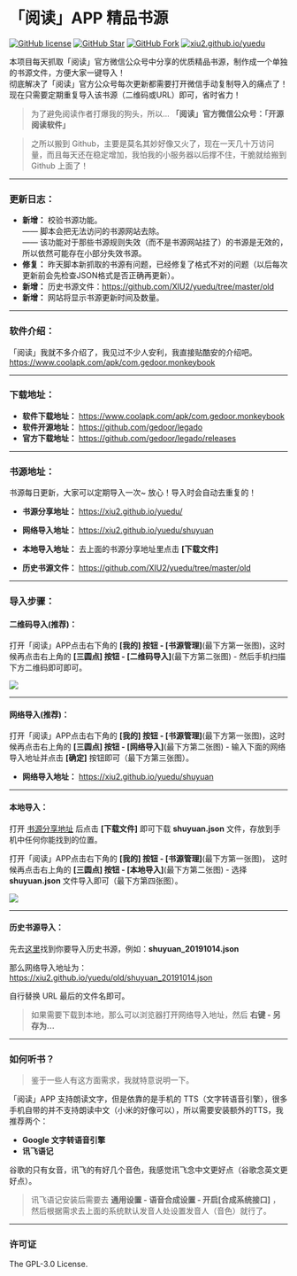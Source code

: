 # 「阅读」APP 精品书源

[![GitHub license](https://img.shields.io/badge/license-GPL--3.0-orange?style=flat-square&color=0f6adb)](https://github.com/XIU2/yuedu/blob/master/LICENSE)
[![GitHub Star](https://img.shields.io/github/stars/XIU2/yuedu.svg?style=flat-square&label=Star&color=0f6adb)](https://github.com/XIU2/yuedu/stargazers)
[![GitHub Fork](https://img.shields.io/github/forks/XIU2/yuedu.svg?style=flat-square&label=Fork&color=0f6adb)](https://github.com/XIU2/yuedu/network/members)
[![xiu2.github.io/yuedu](https://img.shields.io/static/v1?label=%20&message=Xiu2.github.io/yuedu&style=flat-square&labelColor=1172EB&color=0f6adb&logo=data:image/png;base64,iVBORw0KGgoAAAANSUhEUgAAABAAAAAQCAYAAAAf8/9hAAAA1ElEQVR42mMULHr9n4ECwEhVA971ijDUb/7CMPnAD4Y4M3aGCeG8ODUKFb/BNCDYgI1hdiwfXBIbQFcDNwBkO0wQXRGyHDofqwHOaiwMq9MFGDwnvWfw0WNnyHbgYnCf+J7h9KO/xBkAYuPzN1EGoIcDLnnaGUCRF5D5INqk/R3DvTf/iI8FmAtgBtRt+sJw8ckfho1ZAnAxnAYgawYBH21WhkVJ/HAxgglJlJuR4cnHfwzsLIwo/o8yYWOYEsnH8PHbP4bStV8Y1lz4hZmUyQEUGwAAWJ624X5VLdcAAAAASUVORK5CYII=)](https://xiu2.github.io/yuedu/)

本项目每天抓取「阅读」官方微信公众号中分享的优质精品书源，制作成一个单独的书源文件，方便大家一键导入！  
彻底解决了「阅读」官方公众号每次更新都需要打开微信手动复制导入的痛点了！现在只需要定期重复导入该书源（二维码或URL）即可，省时省力！  
> 为了避免阅读作者打爆我的狗头，所以... **「阅读」官方微信公众号：「开源阅读软件」**  

> 之所以搬到 Github，主要是莫名其妙好像又火了，现在一天几十万访问量，而且每天还在稳定增加，我怕我的小服务器以后撑不住，干脆就给搬到 Github 上面了！

****

### 更新日志：
- **新增：** 校验书源功能。  
—— 脚本会把无法访问的书源网站去除。  
—— 该功能对于那些书源规则失效（而不是书源网站挂了）的书源是无效的，所以依然可能存在小部分失效书源。
- **修复：** 昨天脚本新抓取的书源有问题，已经修复了格式不对的问题（以后每次更新前会先检查JSON格式是否正确再更新）。
- **新增：** 历史书源文件：https://github.com/XIU2/yuedu/tree/master/old
- **新增：** 网站将显示书源更新时间及数量。

****

### 软件介绍：
「阅读」我就不多介绍了，我见过不少人安利，我直接贴酷安的介绍吧。
https://www.coolapk.com/apk/com.gedoor.monkeybook

****

### 下载地址：
- **软件下载地址：** https://www.coolapk.com/apk/com.gedoor.monkeybook
- **软件开源地址：** https://github.com/gedoor/legado
- **官方下载地址：** https://github.com/gedoor/legado/releases

****

### 书源地址：
书源每日更新，大家可以定期导入一次~ 放心！导入时会自动去重复的！
- **书源分享地址：** https://xiu2.github.io/yuedu/
- **网络导入地址：** https://xiu2.github.io/yuedu/shuyuan

- **本地导入地址：** 去上面的书源分享地址里点击 **\[下载文件\]**
- **历史书源文件：** https://github.com/XIU2/yuedu/tree/master/old

****

### 导入步骤：
#### 二维码导入(推荐)：
打开「阅读」APP点击右下角的 **\[我的\] 按钮 - \[书源管理\]**(最下方第一张图)，这时候再点击右上角的 **\[三圆点\] 按钮 - \[二维码导入\]**(最下方第二张图) - 然后手机扫描下方二维码即可即可。  

![](https://xiu2.github.io/yuedu/dist/img/img-01.png)

****

#### 网络导入(推荐)：
打开「阅读」APP点击右下角的 **\[我的\] 按钮 - \[书源管理\]**(最下方第一张图)，这时候再点击右上角的 **\[三圆点\] 按钮 - \[网络导入\]**(最下方第二张图) - 输入下面的网络导入地址并点击 **\[确定\]** 按钮即可（最下方第三张图）。  
- **网络导入地址：** https://xiu2.github.io/yuedu/shuyuan

****

#### 本地导入：
打开 [书源分享地址](https://xiu2.github.io/yuedu/) 后点击 **\[下载文件\]** 即可下载 **shuyuan.json** 文件，存放到手机中任何你能找到的位置。  

打开「阅读」APP点击右下角的 **\[我的\] 按钮 - \[书源管理\]**(最下方第一张图)， 这时候再点击右上角的 **\[三圆点\] 按钮 - \[本地导入\]**(最下方第二张图) - 选择 **shuyuan.json** 文件导入即可（最下方第四张图）。  

![](https://xiu2.github.io/yuedu/dist/img/img-03.png)

****

#### 历史书源导入：

先去[这里](https://github.com/XIU2/yuedu/tree/master/old)找到你要导入历史书源，例如：**shuyuan_20191014.json**  

那么网络导入地址为：https://xiu2.github.io/yuedu/old/shuyuan_20191014.json  

自行替换 URL 最后的文件名即可。

> 如果需要下载到本地，那么可以浏览器打开网络导入地址，然后 **右键 - 另存为...**

****

### 如何听书？

> 鉴于一些人有这方面需求，我就特意说明一下。  

「阅读」APP 支持朗读文字，但是依靠的是手机的 TTS（文字转语音引擎），很多手机自带的并不支持朗读中文（小米的好像可以），所以需要安装额外的TTS，我推荐两个：
- **Google 文字转语音引擎**  
- **讯飞语记**  

谷歌的只有女音，讯飞的有好几个音色，我感觉讯飞念中文更好点（谷歌念英文更好点）。

> 讯飞语记安装后需要去 **通用设置 - 语音合成设置 - 开启\[合成系统接口\]** ，然后根据需求去上面的系统默认发音人处设置发音人（音色）就行了。  

****

### 许可证
The GPL-3.0 License.  
